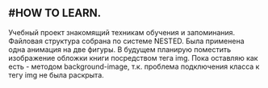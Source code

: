 #HOW TO LEARN.  
-------------
Учебный проект знакомящий техникам обучения и запоминания.
Файловая структура собрана по системе NESTED.
Была применена одна анимация на две фигуры.
В будущем планирую поместить изображение обложки книги
посредством тега img. Пока оставляю как есть - методом
background-image, т.к. проблема подключения класса к тегу
img не была раскрыта.

